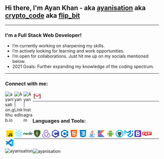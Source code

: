 ## Hi there, I'm Ayan Khan - aka [ayanisation][website] aka [crypto_code][codeforces] aka [flip_bit][codechef]
<hr/>


### I'm a Full Stack Web Developer!

- I’m currently working on sharpening my skills.
- I’m actively looking for learning and work opportunities.
- I’m open for collaborations. Just hit me up on my socials mentioned below.
- 2021 Goals: Further expanding my knowledge of the coding spectrum.
<hr/> 


### Connect with me:

[<img align="left" alt="ayanisation.github.io" width="30px" src="https://image.flaticon.com/icons/svg/2920/2920277.svg" />][website]
[<img align="left" alt="Ayan | LinkedIn" width="30px" src="https://avatars3.githubusercontent.com/u/357098?s=200&v=4" />][linkedin]
[<img align="left" alt="Ayan | Instagram" width="30px" src="https://image.flaticon.com/icons/svg/174/174855.svg" />][instagram]
[<img align="left" alt="Ayan | Mail" width="30px" src="https://github.com/ayanisation/portfolio-ayan/blob/main/images/icons8-gmail.svg" />][email]

<br/>
<hr/>
<br/>

### Languages and Tools:
<img align="left" alt="JavaScript" width="30px" src="https://github.com/ayanisation/portfolio-ayan/blob/main/images/javascript.svg" />
<img align="left" alt="ReactJS" width="30px" src="https://github.com/ayanisation/portfolio-ayan/blob/main/images/icons8-react-native.svg" />
<img align="left" alt="Node JS" width="30px" src="https://github.com/ayanisation/portfolio-ayan/blob/main/images/icons8-nodejs.svg" />
<img align="left" alt="Mongo DB" width="30px" src="https://github.com/ayanisation/portfolio-ayan/blob/main/images/icons8-mongodb.svg" />
<img align="left" alt="Redux" width="30px" src="https://github.com/ayanisation/portfolio-ayan/blob/main/images/icons8-redux-48.png" />
<img align="left" alt="C" width="30px" src="https://github.com/ayanisation/portfolio-ayan/blob/main/images/icons8-c-programming.svg" />
<img align="left" alt="Cpp" width="30px" src="https://github.com/ayanisation/portfolio-ayan/blob/main/images/icons8-c%2B%2B.svg" />
<img align="left" alt="Html" width="30px" src="https://github.com/ayanisation/portfolio-ayan/blob/main/images/icons8-html-5.svg" />
<img align="left" alt="Css" width="30px" src="https://github.com/ayanisation/portfolio-ayan/blob/main/images/icons8-css3.svg" />
<img align="left" alt="Java" width="30px" src="https://github.com/ayanisation/portfolio-ayan/blob/main/images/icons8-java.svg" />
<img align="left" alt="Kotlin" width="30px" src="https://github.com/ayanisation/portfolio-ayan/blob/main/images/icons8-kotlin.svg" />
<img align="left" alt="Android" width="30px" src="https://github.com/ayanisation/portfolio-ayan/blob/main/images/icons8-android-os.svg" />
<img align="left" alt="Git" width="30px" src="https://github.com/ayanisation/portfolio-ayan/blob/main/images/icons8-github.svg" />
<img align="left" alt="MaterialUI" width="30px" src="https://github.com/ayanisation/portfolio-ayan/blob/main/images/icons8-material-ui.svg" />
<img align="left" alt="Bootstrap" width="30px" src="https://github.com/ayanisation/portfolio-ayan/blob/main/images/icons8-bootstrap.svg" />
<img align="left" alt="Npm" width="30px" src="https://github.com/ayanisation/portfolio-ayan/blob/main/images/icons8-npm.svg" />
<img align="left" alt="VsCode" width="30px" src="https://github.com/ayanisation/portfolio-ayan/blob/main/images/icons8-visual-studio-code-2019.svg" />

<br/>
<hr/>
<br/>

<div style={display:flex}>
  <img align="center" src="https://github-readme-stats.vercel.app/api?username=ayanisation&count_private=true&show_icons=true&include_all_commits=true&theme=dark"      alt="ayanisation" />
  
<img align="left" src="https://github-readme-stats.vercel.app/api/top-langs?username=ayanisation&show_icons=true&locale=en&layout=compact" alt="ayanisation" />

</div>


[website]: https://ayanisation.github.io/portfolio-ayan/
[instagram]: https://www.instagram.com/internet_extrovert/
[linkedin]: https://www.linkedin.com/in/ayan-khan-664324192/
[email]: mailto:ayan020299@gmail.com?subject=Hi
[codechef]: https://www.codechef.com/users/flip_bit
[codeforces]: https://codeforces.com/profile/crypto_code
